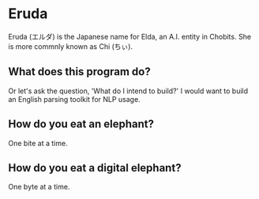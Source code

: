 # Eruda
Eruda (エルダ) is the Japanese name for Elda, an A.I. entity in Chobits. She is more commnly known as Chi (ちぃ).

## What does this program do?
Or let's ask the question, 'What do I intend to build?'
I would want to build an English parsing toolkit for NLP usage.

## How do you eat an elephant?
One bite at a time.

## How do you eat a digital elephant?
One byte at a time.
